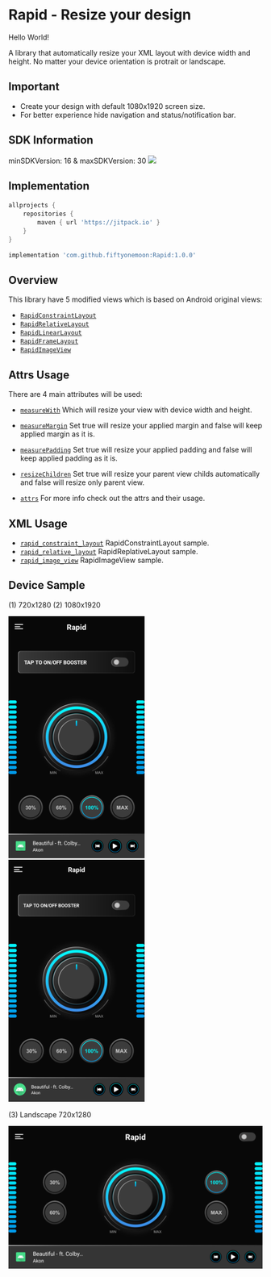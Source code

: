 # Rapid - Resize your design
 Hello World!
 
 A library that automatically resize your XML layout with device width and height.
 No matter your device orientation is protrait or landscape.
 
## Important
- Create your design with default 1080x1920 screen size.
- For better experience hide navigation and status/notification bar.

## SDK Information
minSDKVersion: 16 & maxSDKVersion: 30
[![](https://jitpack.io/v/fiftyonemoon/EmojiLibrary.svg)](https://jitpack.io/#fiftyonemoon/EmojiLibrary)
 
 ## Implementation

```groovy
allprojects {
	repositories {
		maven { url 'https://jitpack.io' }
	}
}
```

```groovy
implementation 'com.github.fiftyonemoon:Rapid:1.0.0'
```
## Overview

This library have 5 modified views which is based on Android original views:

- [`RapidConstraintLayout`](resize/src/main/java/com/fom/rapid/resize/RapidConstraintLayout.java)
- [`RapidRelativeLayout`](resize/src/main/java/com/fom/rapid/resize/RapidRelativeLayout.java)
- [`RapidLinearLayout`](resize/src/main/java/com/fom/rapid/resize/RapidLinearLayout.java)
- [`RapidFrameLayout`](resize/src/main/java/com/fom/rapid/resize/RapidFrameLayout.java)
- [`RapidImageView`](resize/src/main/java/com/fom/rapid/resize/RapidImageView.java)

## Attrs Usage

There are 4 main attributes will be used:

- [`measureWith`](resize/src/main/res/values/attrs.xml) Which will resize your view with device width and height.
- [`measureMargin`](resize/src/main/res/values/attrs.xml) Set true will resize your applied margin and false will keep applied margin as it is.
- [`measurePadding`](resize/src/main/res/values/attrs.xml) Set true will resize your applied padding and false will keep applied padding as it is.
- [`resizeChildren`](resize/src/main/res/values/attrs.xml) Set true will resize your parent view childs automatically and false will resize only parent view.

- [`attrs`](resize/src/main/res/values/attrs.xml) For more info check out the attrs and their usage.

## XML Usage

- [`rapid_constraint_layout`](app/src/main/res/layout/rapid_constraint_layout.xml) RapidConstraintLayout sample.
- [`rapid_relative_layout`](app/src/main/res/layout/rapid_relative_layout.xml) RapidReplativeLayout sample.
- [`rapid_image_view`](app/src/main/res/layout/rapid_image_view.xml) RapidImageView sample.


## Device Sample

(1) 720x1280 	(2) 1080x1920

<img src="./samples/720 x 1280.png" alt="720x1280" width="270"> <img src="./samples/1080 x 1920.png" alt="1080x1920" width="270">

(3) Landscape 720x1280

<img src="./samples/landscape.png" alt="720x1280" width="545">
